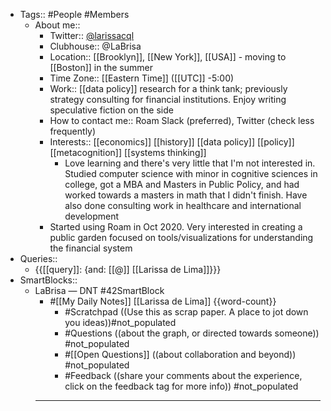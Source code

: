 - Tags:: #People #Members
    - About me::
        - Twitter:: [@larissacql](https://twitter.com/larissacql)
        - Clubhouse:: @LaBrisa
        - Location:: [[Brooklyn]], [[New York]], [[USA]] - moving to [[Boston]] in the summer
        - Time Zone:: [[Eastern Time]] ([[UTC]] -5:00)
        - Work:: [[data policy]] research for a think tank; previously strategy consulting for financial institutions.  Enjoy writing speculative fiction on the side
        - How to contact me:: Roam Slack (preferred), Twitter (check less frequently)
        - Interests:: [[economics]] [[history]] [[data policy]] [[policy]] [[metacognition]] [[systems thinking]]
            - Love learning and there's very little that I'm not interested in.  Studied computer science with minor in cognitive sciences in college, got a MBA and Masters in Public Policy, and had worked towards a masters in math that I didn't finish.  Have also done consulting work in healthcare and international development
        - Started using Roam in Oct 2020.  Very interested in creating a public garden focused on tools/visualizations for understanding the financial system
- Queries::
    - {{[[query]]: {and: [[@]] [[Larissa de Lima]]}}}
- SmartBlocks::
    - LaBrisa — DNT #42SmartBlock
        - #[[My Daily Notes]] [[Larissa de Lima]] {{word-count}}
            - #Scratchpad ((Use this as scrap paper. A place to jot down you ideas))#not_populated
            - #Questions ((about the graph, or directed towards someone)) #not_populated
            - #[[Open Questions]] ((about collaboration and beyond)) #not_populated
            - #Feedback ((share your comments about the experience, click on the feedback tag for more info)) #not_populated
        - ---

